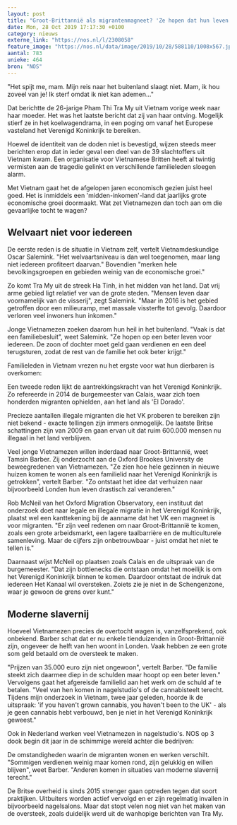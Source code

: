```yaml
---
layout: post
title: "Groot-Brittannië als migrantenmagneet? 'Ze hopen dat hun leven drastisch verandert'"
date: Mon, 28 Oct 2019 17:17:30 +0100
category: nieuws
externe_link: "https://nos.nl/l/2308058"
feature_image: "https://nos.nl/data/image/2019/10/28/588110/1008x567.jpg"
aantal: 783
unieke: 464
bron: "NOS"
---
```


<p>"Het spijt me, mam. Mijn reis naar het buitenland slaagt niet. Mam, ik hou zoveel van je! Ik sterf omdat ik niet kan ademen..." </p>
<p>Dat berichtte de 26-jarige Pham Thi Tra My uit Vietnam vorige week naar haar moeder. Het was het laatste bericht dat zij van haar ontving. Mogelijk stierf ze in het koelwagendrama, in een poging om vanaf het Europese vasteland het Verenigd Koninkrijk te bereiken.</p>
<p>Hoewel de identiteit van de doden niet is bevestigd, wijzen steeds meer berichten erop dat in ieder geval een deel van de 39 slachtoffers uit Vietnam kwam. Een organisatie voor Vietnamese Britten heeft al twintig vermisten aan de tragedie gelinkt en verschillende familieleden sloegen alarm.</p>
<p>Met Vietnam gaat het de afgelopen jaren economisch gezien juist heel goed. Het is inmiddels een 'midden-inkomen'-land dat jaarlijks grote economische groei doormaakt. Wat zet Vietnamezen dan toch aan om die gevaarlijke tocht te wagen?</p>
<h2>Welvaart niet voor iedereen</h2>
<p>De eerste reden is de situatie in Vietnam zelf, vertelt Vietnamdeskundige Oscar Salemink. "Het welvaartsniveau is dan wel toegenomen, maar lang niet iedereen profiteert daarvan." Bovendien "merken hele bevolkingsgroepen en gebieden weinig van de economische groei."</p>
<p>Zo komt Tra My uit de streek Ha Tinh, in het midden van het land. Dat vrij arme gebied ligt relatief ver van de grote steden. "Mensen leven daar voornamelijk van de visserij", zegt Salemink. "Maar in 2016 is het gebied getroffen door een milieuramp, met massale vissterfte tot gevolg. Daardoor verloren veel inwoners hun inkomen."</p>
<p>Jonge Vietnamezen zoeken daarom hun heil in het buitenland. "Vaak is dat een familiebesluit", weet Salemink. "Ze hopen op een beter leven voor iedereen. De zoon of dochter moet geld gaan verdienen en een deel terugsturen, zodat de rest van de familie het ook beter krijgt."</p>
<p>Familieleden in Vietnam vrezen nu het ergste voor wat hun dierbaren is overkomen: </p>
<p>Een tweede reden lijkt de aantrekkingskracht van het Verenigd Koninkrijk. Zo refereerde in 2014 de burgemeester van Calais, waar zich toen honderden migranten ophielden, aan het land als 'El Dorado'.</p>
<p>Precieze aantallen illegale migranten die het VK proberen te bereiken zijn niet bekend - exacte tellingen zijn immers onmogelijk. De laatste Britse schattingen zijn van 2009 en gaan ervan uit dat ruim 600.000 mensen nu illegaal in het land verblijven.</p>
<p>Veel jonge Vietnamezen willen inderdaad naar Groot-Brittannië, weet Tamsin Barber. Zij onderzocht aan de Oxford Brookes University de beweegredenen van Vietnamezen. "Ze zien hoe hele gezinnen in nieuwe huizen komen te wonen als een familielid naar het Verenigd Koninkrijk is getrokken", vertelt Barber. "Zo ontstaat het idee dat verhuizen naar bijvoorbeeld Londen hun leven drastisch zal veranderen."</p>
<p>Rob McNeil van het Oxford Migration Observatory, een instituut dat onderzoek doet naar legale en illegale migratie in het Verenigd Koninkrijk, plaatst wel een kanttekening bij de aanname dat het VK een magneet is voor migranten. "Er zijn veel redenen om naar Groot-Brittannië te komen, zoals een grote arbeidsmarkt, een lagere taalbarrière en de multiculturele samenleving. Maar de cijfers zijn onbetrouwbaar - juist omdat het niet te tellen is."</p>
<p>Daarnaast wijst McNeil op plaatsen zoals Calais en de uitspraak van de burgemeester. "Dat zijn bottlenecks die ontstaan omdat het moeilijk is om het Verenigd Koninkrijk binnen te komen. Daardoor ontstaat de indruk dat iedereen Het Kanaal wil oversteken. Zoiets zie je niet in de Schengenzone, waar je gewoon de grens over kunt."</p>
<h2>Moderne slavernij</h2>
<p>Hoeveel Vietnamezen precies de overtocht wagen is, vanzelfsprekend, ook onbekend. Barber schat dat er nu enkele tienduizenden in Groot-Brittannië zijn, ongeveer de helft van hen woont in Londen. Vaak hebben ze een grote som geld betaald om de oversteek te maken.</p>
<p>"Prijzen van 35.000 euro zijn niet ongewoon", vertelt Barber. "De familie steekt zich daarmee diep in de schulden maar hoopt op een beter leven." Vervolgens gaat het afgereisde familielid aan het werk om de schuld af te betalen. "Veel van hen komen in nagelstudio's of de cannabisteelt terecht. Tijdens mijn onderzoek in Vietnam, twee jaar geleden, hoorde ik de uitspraak: 'if you haven't grown cannabis, you haven't been to the UK' - als je geen cannabis hebt verbouwd, ben je niet in het Verenigd Koninkrijk geweest."</p>
<p>Ook in Nederland werken veel Vietnamezen in nagelstudio's. NOS op 3 dook begin dit jaar in de schimmige wereld achter die bedrijven: </p>
<p>De omstandigheden waarin de migranten wonen en werken verschilt. "Sommigen verdienen weinig maar komen rond, zijn gelukkig en willen blijven", weet Barber. "Anderen komen in situaties van moderne slavernij terecht."</p>
<p>De Britse overheid is sinds 2015 strenger gaan optreden tegen dat soort praktijken. Uitbuiters worden actief vervolgd en er zijn regelmatig invallen in bijvoorbeeld nagelsalons. Maar dat stopt velen nog niet van het maken van de oversteek, zoals duidelijk werd uit de wanhopige berichten van Tra My.</p>
